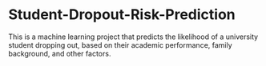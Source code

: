 # Student-Dropout-Risk-Prediction
This is a machine learning project that predicts the likelihood of a university student dropping out, based on their academic performance, family background, and other factors.
